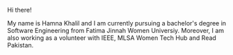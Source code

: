 Hi there!

My name is Hamna Khalil and I am currently pursuing a bachelor's degree in Software Engineering from Fatima Jinnah Women Universiy. Moreover, I am also working as a volunteer with IEEE, MLSA Women Tech Hub and Read Pakistan.

<!---
hamna-khalil/hamna-khalil is a ✨ special ✨ repository because its `README.md` (this file) appears on your GitHub profile.
You can click the Preview link to take a look at your changes.
--->
